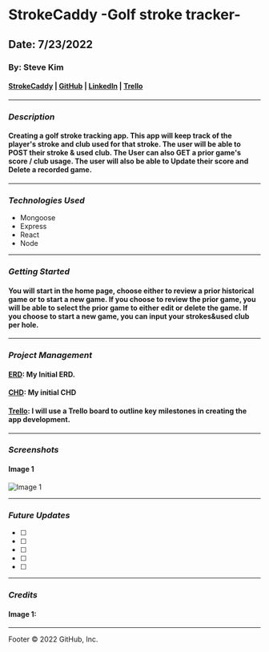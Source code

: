 # StrokeCaddy -Golf stroke tracker-

## Date: 7/23/2022

### By: Steve Kim

#### [StrokeCaddy]() | [GitHub](https://github.com/Skim1571) | [LinkedIn](https://www.linkedin.com/in/steve-kim-b641541b/) | [Trello](https://trello.com/b/c63ML0GP/stroke-caddy)

---

### **_Description_**

#### Creating a golf stroke tracking app. This app will keep track of the player's stroke and club used for that stroke. The user will be able to POST their stroke & used club. The User can also GET a prior game's score / club usage. The user will also be able to Update their score and Delete a recorded game. 

---

### **_Technologies Used_**

- Mongoose
- Express
- React
- Node

---

### **_Getting Started_**

#### You will start in the home page, choose either to review a prior historical game or to start a new game. If you choose to review the prior game, you will be able to select the prior game to either edit or delete the game. If you choose to start a new game, you can input your strokes&used club per hole.

---
### **_Project Management_**

#### [ERD](https://drive.google.com/file/d/1rjnDH8cu_Ae2aimZifSKk-cp2m09GWDi/view?usp=sharing): My Initial ERD.

#### [CHD](https://drive.google.com/file/d/1Nsnb7pkHsazJwKZ-pAlQpX7nTG1VZ0oX/view?usp=sharing): My initial CHD

#### [Trello](https://trello.com/b/c63ML0GP/stroke-caddy): I will use a Trello board to outline key milestones in creating the app development.
---

### **_Screenshots_**

#### Image 1

![Image 1]()


---

### **_Future Updates_**

- [ ] 
- [ ] 
- [ ] 
- [ ] 
- [ ] 

---

### **_Credits_**

#### Image 1: 

---

Footer
© 2022 GitHub, Inc.

